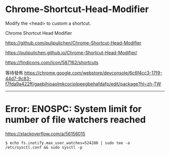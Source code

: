 # Chrome-Shortcut-Head-Modifier
Modify the &lt;head> to custom a shortcut.

Chrome Shortcut Head Modifier

https://github.com/pulipulichen/Chrome-Shortcut-Head-Modifier

https://pulipulichen.github.io/Chrome-Shortcut-Head-Modifier/

https://findicons.com/icon/587162/shortcuts

等待發佈
https://chrome.google.com/webstore/devconsole/6c6f4cc3-17f9-44d7-9c83-f7fda9a422ff/gaebihioaolmkcocjolpeegbehafdafp/edit/package?hl=zh-TW

----

# Error: ENOSPC: System limit for number of file watchers reached

https://stackoverflow.com/a/56156015

````
$ echo fs.inotify.max_user_watches=524288 | sudo tee -a /etc/sysctl.conf && sudo sysctl -p
````
